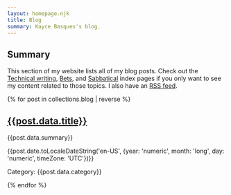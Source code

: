 ```yaml
---
layout: homepage.njk
title: Blog
summary: Kayce Basques's blog.
---
```

<section class="homepage--section">
  <h2>Summary</h2>
  <p>
    This section of my website lists all of my blog posts.
    Check out the <a href="/technical-writing/">Technical writing</a>,
    <a href="/bets/">Bets</a>, and <a href="/sabbatical/">Sabbatical</a>
    index pages if you only want to see my content related to those topics.
    I also have an <a href="/feed.xml">RSS feed</a>.
  </p>
</section>
{% for post in collections.blog | reverse %}
  <section class="homepage--section">
    <h2><a href="{{post.url}}">{{post.data.title}}</a></h2>
    <p>{{post.data.summary}}</p>
    <p>{{post.date.toLocaleDateString('en-US', {year: 'numeric', month: 'long', day: 'numeric', timeZone: 'UTC'})}}</p>
    <p>Category: {{post.data.category}}</p>
  </section>
{% endfor %}
